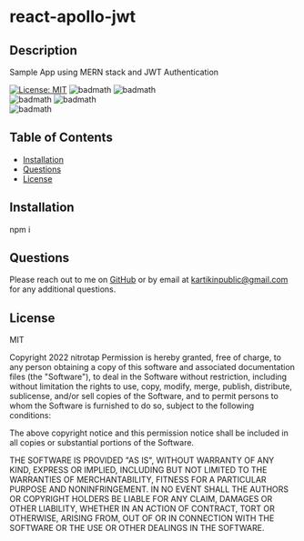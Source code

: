 # react-apollo-jwt

## Description

Sample App using MERN stack and JWT Authentication

[![License: MIT](https://img.shields.io/badge/License-MIT-yellow.svg)](https://opensource.org/licenses/MIT)
![badmath](https://img.shields.io/github/languages/top/nitrotap/react-apollo-jwt)
![badmath](https://img.shields.io/github/languages/top/nitrotap/react-apollo-jwt)  
![badmath](https://img.shields.io/github/issues/nitrotap/react-apollo-jwt)
![badmath](https://img.shields.io/github/forks/nitrotap/react-apollo-jwt)  
![badmath](https://img.shields.io/github/stars/nitrotap/react-apollo-jwt)

## Table of Contents

- [Installation](#Installation)
- [Questions](#Questions)
- [License](#License)

## Installation

npm i

## Questions

Please reach out to me on [GitHub](https://github.com/nitrotap) or by email at kartikinpublic@gmail.com for any additional questions.

## License

MIT

Copyright 2022 nitrotap
Permission is hereby granted, free of charge, to any person obtaining a copy of this software and associated documentation files (the "Software"), to deal in the Software without restriction, including without limitation the rights to use, copy, modify, merge, publish, distribute, sublicense, and/or sell copies of the Software, and to permit persons to whom the Software is furnished to do so, subject to the following conditions:

The above copyright notice and this permission notice shall be included in all copies or substantial portions of the Software.

THE SOFTWARE IS PROVIDED "AS IS", WITHOUT WARRANTY OF ANY KIND, EXPRESS OR IMPLIED, INCLUDING BUT NOT LIMITED TO THE WARRANTIES OF MERCHANTABILITY, FITNESS FOR A PARTICULAR PURPOSE AND NONINFRINGEMENT. IN NO EVENT SHALL THE AUTHORS OR COPYRIGHT HOLDERS BE LIABLE FOR ANY CLAIM, DAMAGES OR OTHER LIABILITY, WHETHER IN AN ACTION OF CONTRACT, TORT OR OTHERWISE, ARISING FROM, OUT OF OR IN CONNECTION WITH THE SOFTWARE OR THE USE OR OTHER DEALINGS IN THE SOFTWARE.
